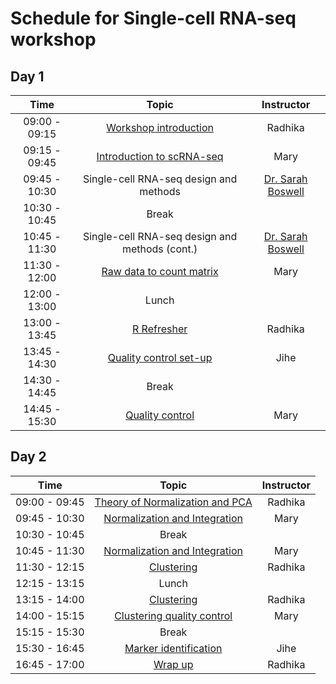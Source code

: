 # Schedule for Single-cell RNA-seq workshop

## Day 1

| Time |  Topic  | Instructor |
|:-----------:|:----------:|:--------:|
| 09:00 - 09:15 | [Workshop introduction](../slides/Intro_to_workshop.pdf) | Radhika
| 09:15 - 09:45 | [Introduction to scRNA-seq](../lessons/01_intro_to_scRNA-seq.md) | Mary
| 09:45 - 10:30 | Single-cell RNA-seq design and methods | [Dr. Sarah Boswell](https://scholar.harvard.edu/saboswell) |
| 10:30 - 10:45 | Break | |
| 10:45 - 11:30 | Single-cell RNA-seq design and methods (cont.) | [Dr. Sarah Boswell](https://scholar.harvard.edu/saboswell) |
| 11:30 - 12:00 | [Raw data to count matrix](../lessons/02_SC_generation_of_count_matrix.md) | Mary |
| 12:00 - 13:00 | Lunch | |
| 13:00 - 13:45 | [R Refresher](https://hbctraining.github.io/DGE_workshop_salmon/lessons/R_refresher.html) | Radhika |
| 13:45 - 14:30 | [Quality control set-up](../lessons/03_SC_quality_control-setup.md) | Jihe |
| 14:30 - 14:45 | Break | |
| 14:45 - 15:30 | [Quality control](../lessons/04_SC_quality_control.md) | Mary |

## Day 2

| Time |  Topic  | Instructor |
|:-----------:|:----------:|:--------:|
| 09:00 - 09:45 | [Theory of Normalization and PCA](../lessons/05_normalization_and_PCA.md) | Radhika |
| 09:45 - 10:30 | [Normalization and Integration](../lessons/06_SC_SCT_and_integration.md) | Mary |
| 10:30 - 10:45 | Break | |
| 10:45 - 11:30 | [Normalization and Integration](../lessons/06_SC_SCT_and_integration.md) | Mary |
| 11:30 - 12:15 | [Clustering](../lessons/07_SC_clustering_cells_SCT.md) | Radhika |
| 12:15 - 13:15 | Lunch | |
| 13:15 - 14:00 | [Clustering](../lessons/07_SC_clustering_cells_SCT.md) | Radhika |
| 14:00 - 15:15 | [Clustering quality control](../lessons/08_SC_clustering_quality_control.md) | Mary |
| 15:15 - 15:30 | Break | |
| 15:30 - 16:45 | [Marker identification](../lessons/09_merged_SC_marker_identification.md) | Jihe |
| 16:45 - 17:00 | [Wrap up](../slides/Workshop_wrapup.pdf) | Radhika |
